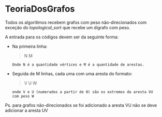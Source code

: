 # TeoriaDosGrafos

Todos os algorítimos recebem grafos com peso não-direcionados
com exceção do *topological_sort* que recebe um digrafo com peso.

A entrada para os códigos devem ser da seguinte forma:
- Na primeira linha:
  >N M

	  Onde N é a quantidade vértices e M é a quantidade de arestas.
- Seguida de M linhas, cada uma com uma aresta do formato:
  > V U W
	
	  onde V e U (numerados a partir de 0) são os extremos da aresta VU com peso W

Ps. para grafos não-direcionados se foi adicionado a aresta VU não se deve adicionar a aresta UV
